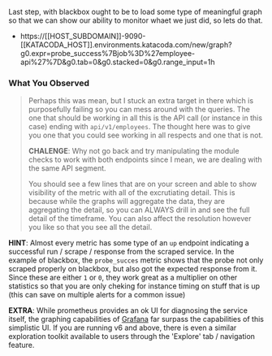 Last step, with blackbox ought to be to load some type of meaningful graph so that we can show our ability to monitor whaet we just did, so lets do that.

* https://[[HOST_SUBDOMAIN]]-9090-[[KATACODA_HOST]].environments.katacoda.com/new/graph?g0.expr=probe_success%7Bjob%3D%27employee-api%27%7D&g0.tab=0&g0.stacked=0&g0.range_input=1h

### What You Observed

> Perhaps this was mean, but I stuck an extra target in there which is purposefully failing so you can mess around with the queries.  The one that should be working in all this is the API call (or instance in this case) ending with `api/v1/employees`.  The thought here was to give you one that you could see working in all respects and one that is not.  
>
> **CHALENGE**: Why not go back and try manipulating the module checks to work with both endpoints since I mean, we are dealing with the same API segment.
>
> You should see a few lines that are on your screen and able to show visibility of the metric with all of the excrutiating detail.  This is because while the graphs will aggregate the data, they are aggregating the detail, so you can ALWAYS drill in and see the full detail of the timeframe.  You can also affect the resolution however you like so that you see all the detail.

**HINT**: Almost every metric has some type of an `up` endpoint indicating a successful run / scrape / response from the scraped service.  In the example of blackbox, the `probe_succes` metric shows that the probe not only scraped properly on blackbox, but also got the expected response from it.  Since these are either `1` or `0`, they work great as a multiplier on other statistics so that you are only cheking for instance timing on stuff that is up (this can save on multiple alerts for a common issue)

**EXTRA**: While prometheus provides an ok UI for diagnosing the service itself, the graphing capabilities of [Grafana](grafana.com) far surpass the capabilities of this simplistic UI.  If you are running v6 and above, there is even a similar exploration toolkit available to users through the 'Explore' tab / navigation feature.
